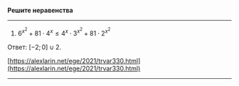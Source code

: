 **Решите неравенства**

--- ---

1) $6^{x^2} + 81 \cdot 4^x \leqslant 4^x \cdot 3^{x^2} + 81 \cdot 2^{x^2}$

Ответ: $\left[ -2; 0 \right] \cup { 2 }$.

[https://alexlarin.net/ege/2021/trvar330.html](https://alexlarin.net/ege/2021/trvar330.html)

--- ---
